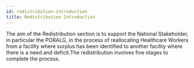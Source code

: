 ```yaml
---
id: redistribution-introduction
title: Redistribution Introduction
---
```


The aim of the Redistribution section is to support the National Stakeholder, in particular the PORALG, in the process of reallocating Healthcare Workers from a facility where surplus has been identified to another facility where there is a need and deficit.The redistribution involves five stages to complete the process.
